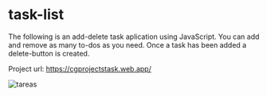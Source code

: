 # task-list
The following is an add-delete task aplication using JavaScript. You can add and remove as many to-dos as you need. 
Once a task has been added a delete-button is created.

Project url: https://cgprojectstask.web.app/

![tareas](https://user-images.githubusercontent.com/69878700/174883253-70817a15-1997-4a1c-97cc-3393c9211b53.jpg)
